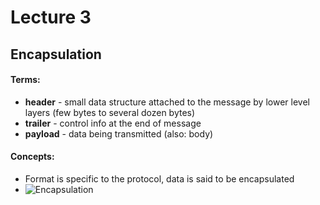 # Lecture 3
## Encapsulation
#### Terms:
- **header** - small data structure attached to the message by lower level layers (few bytes to several dozen bytes)
- **trailer** - control info at the end of message
- **payload** - data being transmitted (also: body)
#### Concepts:
- Format is specific to the protocol, data is said to be encapsulated
- ![Encapsulation](https://raw.githubusercontent.com/jarretflack/cs455Studying/Midterm/images/L3-encapsulation.png)
